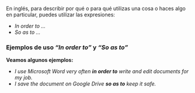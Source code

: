 
En inglés, para describir por qué o para qué utilizas una cosa o haces algo en particular, puedes utilizar las expresiones:

-   _In order to …_
-   _So as to …_

### Ejemplos de uso _“In order to”_ y _“So as to”_

**Veamos algunos ejemplos:**

-   _I use Microsoft Word very often **in order to** write and edit documents for my job._
-   _I save the document on Google Drive **so as to** keep it safe._